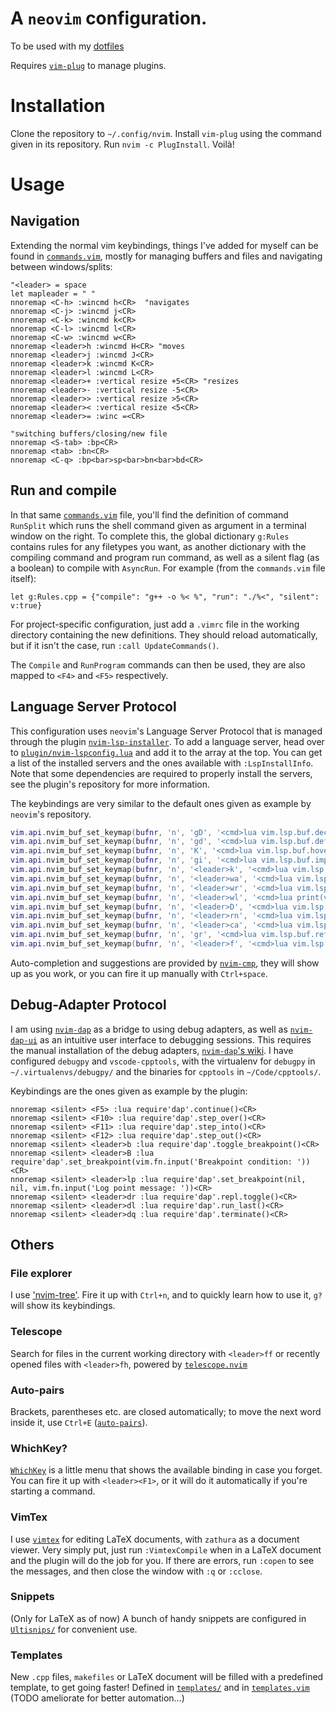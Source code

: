 # A `neovim` configuration.

To be used with my [dotfiles](https://github.com/kiddae/dotfiles)

Requires [`vim-plug`](https://github.com/junegunn/vim-plug) to manage plugins.

# Installation

Clone the repository to `~/.config/nvim`. Install `vim-plug` using the command given in its repository. Run `nvim -c PlugInstall`. Voilà!

# Usage

## Navigation

Extending the normal vim keybindings, things I've added for myself can be found in [`commands.vim`](commands.vim), mostly for managing buffers and files and navigating between windows/splits:

```vim
"<leader> = space
let mapleader = " "
nnoremap <C-h> :wincmd h<CR>  "navigates
nnoremap <C-j> :wincmd j<CR>
nnoremap <C-k> :wincmd k<CR>
nnoremap <C-l> :wincmd l<CR>
nnoremap <C-w> :wincmd w<CR>
nnoremap <leader>h :wincmd H<CR> "moves
nnoremap <leader>j :wincmd J<CR>
nnoremap <leader>k :wincmd K<CR>
nnoremap <leader>l :wincmd L<CR>
nnoremap <leader>+ :vertical resize +5<CR> "resizes
nnoremap <leader>- :vertical resize -5<CR>
nnoremap <leader>> :vertical resize >5<CR>
nnoremap <leader>< :vertical resize <5<CR>
nnoremap <leader>= :winc =<CR>

"switching buffers/closing/new file
nnoremap <S-tab> :bp<CR>
nnoremap <tab> :bn<CR>
nnoremap <C-q> :bp<bar>sp<bar>bn<bar>bd<CR>
```

## Run and compile

In that same [`commands.vim`](commands.vim) file, you'll find the definition of command `RunSplit` which runs the shell command given as argument in a terminal window on the right. To complete this, the global dictionary `g:Rules` contains rules for any filetypes you want, as another dictionary with the compiling command and program run command, as well as a silent flag (as a boolean) to compile with `AsyncRun`. For example (from the `commands.vim` file itself):

```vim
let g:Rules.cpp = {"compile": "g++ -o %< %", "run": "./%<", "silent": v:true}
```

For project-specific configuration, just add a `.vimrc` file in the working directory containing the new definitions. They should reload automatically, but if it isn't the case, run `:call UpdateCommands()`.

The `Compile` and `RunProgram` commands can then be used, they are also mapped to `<F4>` and `<F5>` respectively.

## Language Server Protocol

This configuration uses `neovim`'s Language Server Protocol that is managed through the plugin [`nvim-lsp-installer`](https://github.com/williamboman/nvim-lsp-installer). To add a language server, head over to [`plugin/nvim-lspconfig.lua`](plugin/nvim-lspconfig.lua) and add it to the array at the top. You can get a list of the installed servers and the ones available with `:LspInstallInfo`. Note that some dependencies are required to properly install the servers, see the plugin's repository for more information.

The keybindings are very similar to the default ones given as example by `neovim`'s repository.

```lua
vim.api.nvim_buf_set_keymap(bufnr, 'n', 'gD', '<cmd>lua vim.lsp.buf.declaration()<CR>', opts)
vim.api.nvim_buf_set_keymap(bufnr, 'n', 'gd', '<cmd>lua vim.lsp.buf.definition()<CR>', opts)
vim.api.nvim_buf_set_keymap(bufnr, 'n', 'K', '<cmd>lua vim.lsp.buf.hover()<CR>', opts)
vim.api.nvim_buf_set_keymap(bufnr, 'n', 'gi', '<cmd>lua vim.lsp.buf.implementation()<CR>', opts)
vim.api.nvim_buf_set_keymap(bufnr, 'n', '<leader>k', '<cmd>lua vim.lsp.buf.signature_help()<CR>', opts)
vim.api.nvim_buf_set_keymap(bufnr, 'n', '<leader>wa', '<cmd>lua vim.lsp.buf.add_workspace_folder()<CR>', opts)
vim.api.nvim_buf_set_keymap(bufnr, 'n', '<leader>wr', '<cmd>lua vim.lsp.buf.remove_workspace_folder()<CR>', opts)
vim.api.nvim_buf_set_keymap(bufnr, 'n', '<leader>wl', '<cmd>lua print(vim.inspect(vim.lsp.buf.list_workspace_folders()))<CR>', opts)
vim.api.nvim_buf_set_keymap(bufnr, 'n', '<leader>D', '<cmd>lua vim.lsp.buf.type_definition()<CR>', opts)
vim.api.nvim_buf_set_keymap(bufnr, 'n', '<leader>rn', '<cmd>lua vim.lsp.buf.rename()<CR>', opts)
vim.api.nvim_buf_set_keymap(bufnr, 'n', '<leader>ca', '<cmd>lua vim.lsp.buf.code_action()<CR>', opts)
vim.api.nvim_buf_set_keymap(bufnr, 'n', 'gr', '<cmd>lua vim.lsp.buf.references()<CR>', opts)
vim.api.nvim_buf_set_keymap(bufnr, 'n', '<leader>f', '<cmd>lua vim.lsp.buf.formatting()<CR>', opts)
```

Auto-completion and suggestions are provided by [`nvim-cmp`](https://github.com/hrsh7th/nvim-cmp), they will show up as you work, or you can fire it up manually with `Ctrl+space`.

## Debug-Adapter Protocol

I am using [`nvim-dap`](https://github.com/mfussenegger/nvim-dap) as a bridge to using debug adapters, as well as [`nvim-dap-ui`](https://github.com/gcarriga/nvim-dap-ui) as an intuitive user interface to debugging sessions.
This requires the manual installation of the debug adapters, [`nvim-dap`'s wiki](https://github.com/mfussenegger/nvim-dap/wiki/Debug-Adapter-installation). I have configured `debugpy` and `vscode-cpptools`, with the virtualenv for `debugpy` in `~/.virtualenvs/debugpy/` and the binaries for `cpptools` in `~/Code/cpptools/`.

Keybindings are the ones given as example by the plugin:

```vim
nnoremap <silent> <F5> :lua require'dap'.continue()<CR>
nnoremap <silent> <F10> :lua require'dap'.step_over()<CR>
nnoremap <silent> <F11> :lua require'dap'.step_into()<CR>
nnoremap <silent> <F12> :lua require'dap'.step_out()<CR>
nnoremap <silent> <leader>b :lua require'dap'.toggle_breakpoint()<CR>
nnoremap <silent> <leader>B :lua require'dap'.set_breakpoint(vim.fn.input('Breakpoint condition: '))<CR>
nnoremap <silent> <leader>lp :lua require'dap'.set_breakpoint(nil, nil, vim.fn.input('Log point message: '))<CR>
nnoremap <silent> <leader>dr :lua require'dap'.repl.toggle()<CR>
nnoremap <silent> <leader>dl :lua require'dap'.run_last()<CR>
nnoremap <silent> <leader>dq :lua require'dap'.terminate()<CR>
```

## Others

### File explorer

I use ['nvim-tree'](https://github.com/kyazdani42/nvim-tree.lua). Fire it up with `Ctrl+n`, and to quickly learn how to use it, `g?` will show its keybindings.

### Telescope

Search for files in the current working directory with `<leader>ff` or recently opened files with `<leader>fh`, powered by [`telescope.nvim`](https://github.com/nvim-telescope/telescope.nvim)

### Auto-pairs

Brackets, parentheses etc. are closed automatically; to move the next word inside it, use `Ctrl+E` ([`auto-pairs`](https://github.com/jiangmiao/auto-pairs)).

### WhichKey?

[`WhichKey`](https://github.com/folke/which-key.nvim) is a little menu that shows the available binding in case you forget. You can fire it up with `<leader><F1>`, or it will do it automatically if you're starting a command.

### VimTex

I use [`vimtex`](https://github.com/lervag/vimtex) for editing LaTeX documents, with `zathura` as a document viewer. Very simply put, just run `:VimtexCompile` when in a LaTeX document and the plugin will do the job for you. If there are errors, run `:copen` to see the messages, and then close the window with `:q` or `:cclose`.

### Snippets

(Only for LaTeX as of now) A bunch of handy snippets are configured in [`Ultisnips/`](Ultisnips/) for convenient use.

### Templates

New `.cpp` files, `makefiles` or LaTeX document will be filled with a predefined template, to get going faster!
Defined in [`templates/`](templates/) and in [`templates.vim`](templates.vim) (TODO ameliorate for better automation...)

